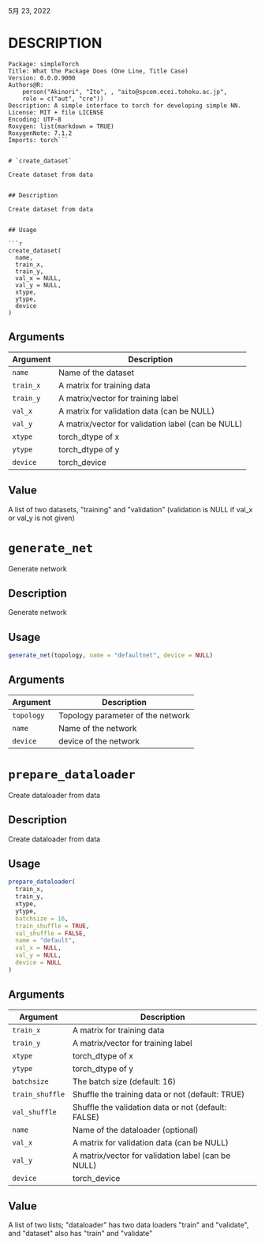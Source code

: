 <!-- toc -->

5月 23, 2022

# DESCRIPTION

```
Package: simpleTorch
Title: What the Package Does (One Line, Title Case)
Version: 0.0.0.9000
Authors@R: 
    person("Akinori", "Ito", , "aito@spcom.ecei.tohoku.ac.jp", 
    role = c("aut", "cre"))
Description: A simple interface to torch for developing simple NN.
License: MIT + file LICENSE
Encoding: UTF-8
Roxygen: list(markdown = TRUE)
RoxygenNote: 7.1.2
Imports: torch```


# `create_dataset`

Create dataset from data


## Description

Create dataset from data


## Usage

```r
create_dataset(
  name,
  train_x,
  train_y,
  val_x = NULL,
  val_y = NULL,
  xtype,
  ytype,
  device
)
```


## Arguments

Argument      |Description
------------- |----------------
`name`     |     Name of the dataset
`train_x`     |     A matrix for training data
`train_y`     |     A matrix/vector for training label
`val_x`     |     A matrix for validation data (can be NULL)
`val_y`     |     A matrix/vector for validation label (can be NULL)
`xtype`     |     torch_dtype of x
`ytype`     |     torch_dtype of y
`device`     |     torch_device


## Value

A list of two datasets, "training" and "validation"
 (validation is NULL if val_x or val_y is not given)


# `generate_net`

Generate network


## Description

Generate network


## Usage

```r
generate_net(topology, name = "defaultnet", device = NULL)
```


## Arguments

Argument      |Description
------------- |----------------
`topology`     |     Topology parameter of the network
`name`     |     Name of the network
`device`     |     device of the network


# `prepare_dataloader`

Create dataloader from data


## Description

Create dataloader from data


## Usage

```r
prepare_dataloader(
  train_x,
  train_y,
  xtype,
  ytype,
  batchsize = 16,
  train_shuffle = TRUE,
  val_shuffle = FALSE,
  name = "default",
  val_x = NULL,
  val_y = NULL,
  device = NULL
)
```


## Arguments

Argument      |Description
------------- |----------------
`train_x`     |     A matrix for training data
`train_y`     |     A matrix/vector for training label
`xtype`     |     torch_dtype of x
`ytype`     |     torch_dtype of y
`batchsize`     |     The batch size (default: 16)
`train_shuffle`     |     Shuffle the training data or not (default: TRUE)
`val_shuffle`     |     Shuffle the validation data or not (default: FALSE)
`name`     |     Name of the dataloader (optional)
`val_x`     |     A matrix for validation data (can be NULL)
`val_y`     |     A matrix/vector for validation label (can be NULL)
`device`     |     torch_device


## Value

A list of two lists; "dataloader" has two data loaders
 "train" and "validate", and "dataset" also has "train" and "validate"


